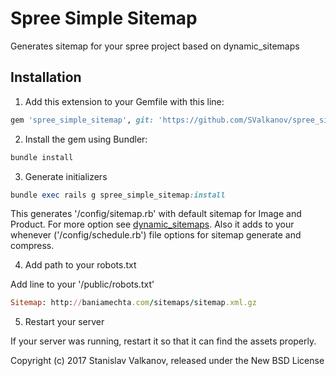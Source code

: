 Spree Simple Sitemap
==================

Generates sitemap for your spree project based on dynamic_sitemaps

## Installation

1. Add this extension to your Gemfile with this line:
  ```ruby
  gem 'spree_simple_sitemap', git: 'https://github.com/SValkanov/spree_simple_sitemap', branch: '3-1-stable'
  ```

2. Install the gem using Bundler:
  ```ruby
  bundle install
  ```

3. Generate initializers
  ```ruby
  bundle exec rails g spree_simple_sitemap:install
  ```
  This generates '/config/sitemap.rb' with default sitemap for Image and Product. For more option see [dynamic_sitemaps](https://github.com/lassebunk/dynamic_sitemaps).
  Also it adds to your whenever ('/config/schedule.rb') file options for sitemap generate and compress.

4. Add path to your robots.txt

  Add line to your '/public/robots.txt'
  ```ruby
  Sitemap: http://baniamechta.com/sitemaps/sitemap.xml.gz
  ```

5. Restart your server

  If your server was running, restart it so that it can find the assets properly.


Copyright (c) 2017 Stanislav Valkanov, released under the New BSD License
